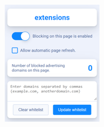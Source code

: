 <img src="https://github.com/akbaralievv/Blocker/blob/main/assets/images/Screenshot_1.png" alt="альтернативный текст" width="300" height="370">

